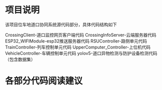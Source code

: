 # 项目说明
该项目位车地道口协同系统源代码部分，具体代码结构如下

CrossingClient-道口监控网页客户端代码
CrossingInfoServer-云端服务器代码
ESP32_WIFIModule-esp32推送服务器代码
RSUController-路侧单元代码
TrainController-列车控制单元代码
UpperComputer_Controller-上位机代码
VehicleController-车辆控制单元代码
yolov5-道口异物检测与防护设备检测代码（包含数据集）

# 各部分代码阅读建议